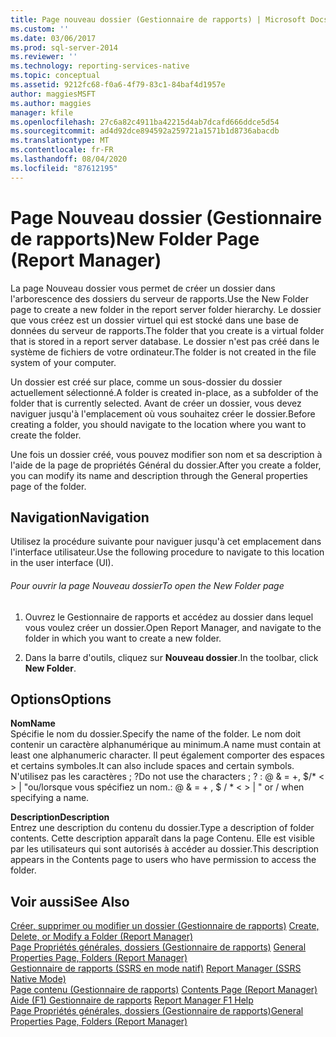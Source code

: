 ```yaml
---
title: Page nouveau dossier (Gestionnaire de rapports) | Microsoft Docs
ms.custom: ''
ms.date: 03/06/2017
ms.prod: sql-server-2014
ms.reviewer: ''
ms.technology: reporting-services-native
ms.topic: conceptual
ms.assetid: 9212fc68-f0a6-4f79-83c1-84baf4d1957e
author: maggiesMSFT
ms.author: maggies
manager: kfile
ms.openlocfilehash: 27c6a82c4911ba42215d4ab7dcafd666ddce5d54
ms.sourcegitcommit: ad4d92dce894592a259721a1571b1d8736abacdb
ms.translationtype: MT
ms.contentlocale: fr-FR
ms.lasthandoff: 08/04/2020
ms.locfileid: "87612195"
---
```

# <a name="new-folder-page-report-manager"></a><span data-ttu-id="cb759-102">Page Nouveau dossier (Gestionnaire de rapports)</span><span class="sxs-lookup"><span data-stu-id="cb759-102">New Folder Page (Report Manager)</span></span>
  <span data-ttu-id="cb759-103">La page Nouveau dossier vous permet de créer un dossier dans l'arborescence des dossiers du serveur de rapports.</span><span class="sxs-lookup"><span data-stu-id="cb759-103">Use the New Folder page to create a new folder in the report server folder hierarchy.</span></span> <span data-ttu-id="cb759-104">Le dossier que vous créez est un dossier virtuel qui est stocké dans une base de données du serveur de rapports.</span><span class="sxs-lookup"><span data-stu-id="cb759-104">The folder that you create is a virtual folder that is stored in a report server database.</span></span> <span data-ttu-id="cb759-105">Le dossier n'est pas créé dans le système de fichiers de votre ordinateur.</span><span class="sxs-lookup"><span data-stu-id="cb759-105">The folder is not created in the file system of your computer.</span></span>  
  
 <span data-ttu-id="cb759-106">Un dossier est créé sur place, comme un sous-dossier du dossier actuellement sélectionné.</span><span class="sxs-lookup"><span data-stu-id="cb759-106">A folder is created in-place, as a subfolder of the folder that is currently selected.</span></span> <span data-ttu-id="cb759-107">Avant de créer un dossier, vous devez naviguer jusqu'à l'emplacement où vous souhaitez créer le dossier.</span><span class="sxs-lookup"><span data-stu-id="cb759-107">Before creating a folder, you should navigate to the location where you want to create the folder.</span></span>  
  
 <span data-ttu-id="cb759-108">Une fois un dossier créé, vous pouvez modifier son nom et sa description à l'aide de la page de propriétés Général du dossier.</span><span class="sxs-lookup"><span data-stu-id="cb759-108">After you create a folder, you can modify its name and description through the General properties page of the folder.</span></span>  
  
## <a name="navigation"></a><span data-ttu-id="cb759-109">Navigation</span><span class="sxs-lookup"><span data-stu-id="cb759-109">Navigation</span></span>  
 <span data-ttu-id="cb759-110">Utilisez la procédure suivante pour naviguer jusqu'à cet emplacement dans l'interface utilisateur.</span><span class="sxs-lookup"><span data-stu-id="cb759-110">Use the following procedure to navigate to this location in the user interface (UI).</span></span>  
  
###### <a name="to-open-the-new-folder-page"></a><span data-ttu-id="cb759-111">Pour ouvrir la page Nouveau dossier</span><span class="sxs-lookup"><span data-stu-id="cb759-111">To open the New Folder page</span></span>  
  
1.  <span data-ttu-id="cb759-112">Ouvrez le Gestionnaire de rapports et accédez au dossier dans lequel vous voulez créer un dossier.</span><span class="sxs-lookup"><span data-stu-id="cb759-112">Open Report Manager, and navigate to the folder in which you want to create a new folder.</span></span>  
  
2.  <span data-ttu-id="cb759-113">Dans la barre d'outils, cliquez sur **Nouveau dossier**.</span><span class="sxs-lookup"><span data-stu-id="cb759-113">In the toolbar, click **New Folder**.</span></span>  
  
## <a name="options"></a><span data-ttu-id="cb759-114">Options</span><span class="sxs-lookup"><span data-stu-id="cb759-114">Options</span></span>  
 <span data-ttu-id="cb759-115">**Nom**</span><span class="sxs-lookup"><span data-stu-id="cb759-115">**Name**</span></span>  
 <span data-ttu-id="cb759-116">Spécifie le nom du dossier.</span><span class="sxs-lookup"><span data-stu-id="cb759-116">Specify the name of the folder.</span></span> <span data-ttu-id="cb759-117">Le nom doit contenir un caractère alphanumérique au minimum.</span><span class="sxs-lookup"><span data-stu-id="cb759-117">A name must contain at least one alphanumeric character.</span></span> <span data-ttu-id="cb759-118">Il peut également comporter des espaces et certains symboles.</span><span class="sxs-lookup"><span data-stu-id="cb759-118">It can also include spaces and certain symbols.</span></span> <span data-ttu-id="cb759-119">N'utilisez pas les caractères ; ?</span><span class="sxs-lookup"><span data-stu-id="cb759-119">Do not use the characters ; ?</span></span> <span data-ttu-id="cb759-120">: \@ & = +, $/\* \< > | "ou/lorsque vous spécifiez un nom.</span><span class="sxs-lookup"><span data-stu-id="cb759-120">: \@ & = + , $ / \* \< > | " or / when specifying a name.</span></span>  
  
 <span data-ttu-id="cb759-121">**Description**</span><span class="sxs-lookup"><span data-stu-id="cb759-121">**Description**</span></span>  
 <span data-ttu-id="cb759-122">Entrez une description du contenu du dossier.</span><span class="sxs-lookup"><span data-stu-id="cb759-122">Type a description of folder contents.</span></span> <span data-ttu-id="cb759-123">Cette description apparaît dans la page Contenu. Elle est visible par les utilisateurs qui sont autorisés à accéder au dossier.</span><span class="sxs-lookup"><span data-stu-id="cb759-123">This description appears in the Contents page to users who have permission to access the folder.</span></span>  
  
## <a name="see-also"></a><span data-ttu-id="cb759-124">Voir aussi</span><span class="sxs-lookup"><span data-stu-id="cb759-124">See Also</span></span>  
 <span data-ttu-id="cb759-125">[Créer, supprimer ou modifier un dossier &#40;Gestionnaire de rapports&#41;](report-server/create-delete-or-modify-a-folder-report-manager.md) </span><span class="sxs-lookup"><span data-stu-id="cb759-125">[Create, Delete, or Modify a Folder &#40;Report Manager&#41;](report-server/create-delete-or-modify-a-folder-report-manager.md) </span></span>  
 <span data-ttu-id="cb759-126">[Page Propriétés générales, dossiers &#40;Gestionnaire de rapports&#41;](../../2014/reporting-services/general-properties-page-folders-report-manager.md) </span><span class="sxs-lookup"><span data-stu-id="cb759-126">[General Properties Page, Folders &#40;Report Manager&#41;](../../2014/reporting-services/general-properties-page-folders-report-manager.md) </span></span>  
 <span data-ttu-id="cb759-127">[Gestionnaire de rapports &#40;SSRS en mode natif&#41;](../../2014/reporting-services/report-manager-ssrs-native-mode.md) </span><span class="sxs-lookup"><span data-stu-id="cb759-127">[Report Manager  &#40;SSRS Native Mode&#41;](../../2014/reporting-services/report-manager-ssrs-native-mode.md) </span></span>  
 <span data-ttu-id="cb759-128">[Page contenu &#40;Gestionnaire de rapports&#41;](../../2014/reporting-services/contents-page-report-manager.md) </span><span class="sxs-lookup"><span data-stu-id="cb759-128">[Contents Page &#40;Report Manager&#41;](../../2014/reporting-services/contents-page-report-manager.md) </span></span>  
 <span data-ttu-id="cb759-129">[Aide (F1) Gestionnaire de rapports](../../2014/reporting-services/report-manager-f1-help.md) </span><span class="sxs-lookup"><span data-stu-id="cb759-129">[Report Manager F1 Help](../../2014/reporting-services/report-manager-f1-help.md) </span></span>  
 [<span data-ttu-id="cb759-130">Page Propriétés générales, dossiers &#40;Gestionnaire de rapports&#41;</span><span class="sxs-lookup"><span data-stu-id="cb759-130">General Properties Page, Folders &#40;Report Manager&#41;</span></span>](../../2014/reporting-services/general-properties-page-folders-report-manager.md)  
  
  
